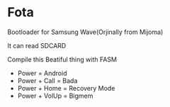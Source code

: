Fota
====

Bootloader for Samsung Wave(Orjinally from Mijoma)

It can read SDCARD 

Compile this Beatiful thing with FASM

- Power = Android
- Power + Call = Bada
- Power + Home = Recovery Mode
- Power + VolUp = Bigmem
